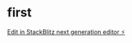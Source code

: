 # first

[Edit in StackBlitz next generation editor ⚡️](https://stackblitz.com/~/github.com/Jing21234/first)
